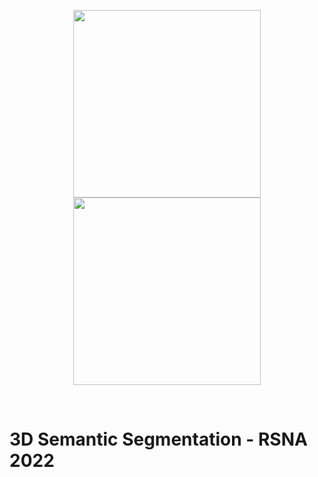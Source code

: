 
<p align="center">
  <img height="300" width="300" src="https://github.com/RiccardoGalarducci/3D-semantic-segmentation-RSNA2022-kaggle/blob/main/images/thumbnail.png"/ hspace="100">
  <img height="300" width="300" src="https://github.com/RiccardoGalarducci/3D-semantic-segmentation-RSNA2022-kaggle/blob/main/images/site-logo.svg"/>
</p>

<br>

# 3D Semantic Segmentation - RSNA 2022

